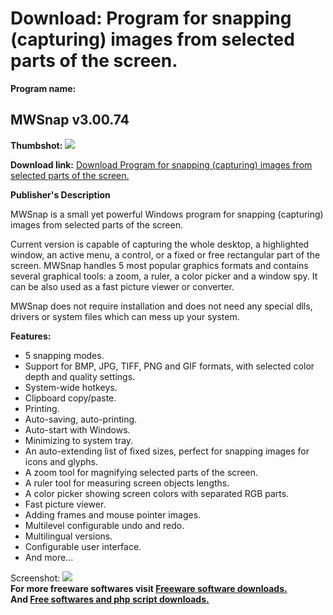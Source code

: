 # Download: Program for snapping (capturing) images from selected parts of the screen. 

**Program name:**

## MWSnap v3.00.74

  
**Thumbshot:** ![](http://www.freewarefiles.com/screenshot/mwsnap_md.gif)   
  
**Download link:** [Download Program for snapping (capturing) images from selected parts of the screen. ](http://freesoftwares.boysofts.com/MWSnap-V_program_21887.html)  
  


**Publisher's Description**  
  


MWSnap is a small yet powerful Windows program for snapping (capturing) images from selected parts of the screen. 

Current version is capable of capturing the whole desktop, a highlighted window, an active menu, a control, or a fixed or free rectangular part of the screen. MWSnap handles 5 most popular graphics formats and contains several graphical tools: a zoom, a ruler, a color picker and a window spy. It can be also used as a fast picture viewer or converter.

MWSnap does not require installation and does not need any special dlls, drivers or system files which can mess up your system.

**Features:**

  * 5 snapping modes. 
  * Support for BMP, JPG, TIFF, PNG and GIF formats, with selected color depth and quality settings. 
  * System-wide hotkeys. 
  * Clipboard copy/paste. 
  * Printing. 
  * Auto-saving, auto-printing. 
  * Auto-start with Windows. 
  * Minimizing to system tray. 
  * An auto-extending list of fixed sizes, perfect for snapping images for icons and glyphs. 
  * A zoom tool for magnifying selected parts of the screen. 
  * A ruler tool for measuring screen objects lengths. 
  * A color picker showing screen colors with separated RGB parts. 
  * Fast picture viewer. 
  * Adding frames and mouse pointer images. 
  * Multilevel configurable undo and redo. 
  * Multilingual versions. 
  * Configurable user interface. 
  * And more... 

  
  
Screenshot: ![](http://www.freewarefiles.com/screenshot/mwsnap.gif)   
**For more freeware softwares visit [Freeware software downloads.](http://freesoftwares.boysofts.com/)**   
**And [Free softwares and php script downloads.](http://www.boysofts.com/)**
